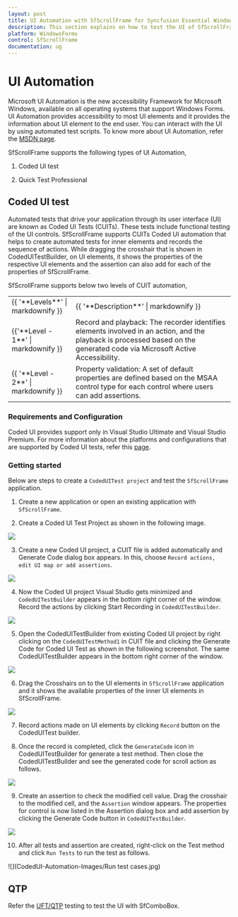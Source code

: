 ```yaml
---
layout: post
title: UI Automation with SfScrollFrame for Syncfusion Essential WindowsForms
description: This section explains on how to test the UI of SfScrollFrame projects.
platform: WindowsForms
control: SfScrollFrame
documentation: ug
---
```



# UI Automation
Microsoft UI Automation is the new accessibility Framework for Microsoft Windows, available on all operating systems that support Windows Forms. UI Automation provides accessibility to most UI elements and it provides the information about UI element to the end user. You can interact with the UI by using automated test scripts. To know more about UI Automation, refer the [MSDN page](https://docs.microsoft.com/en-us/dotnet/framework/ui-automation/ui-automation-overview).

SfScrollFrame supports the following types of UI Automation,

1. Coded UI test

2. Quick Test Professional

## Coded UI test

Automated tests that drive your application through its user interface (UI) are known as Coded UI Tests (CUITs). These tests include functional testing of the UI controls. SfScrollFrame supports CUITs Coded UI automation that helps to create automated tests for inner elements and records the sequence of actions. While dragging the crosshair that is shown in CodedUITestBuilder, on UI elements, it shows the properties of the respective UI elements and the assertion can also add for each of the properties of SfScrollFrame.

SfScrollFrame supports below two levels of CUIT automation,

<table>
<tr>
<td>
{{ '**Levels**' | markdownify }}</td>
<td>
{{ '**Description**' | markdownify }}</td></tr>
<tr>
<td>
{{'**Level - 1**' | markdownify }}</td>
<td>
Record and playback: The recorder identifies elements involved in an action, and the playback is processed based on the generated code via Microsoft Active Accessibility.
</td>
</tr>
<tr>
<td>
{{ '**Level - 2**' | markdownify }}</td>
<td>
Property validation: A set of default properties are defined based on the MSAA control type for each control where users can add assertions.
</td>
</tr>
</table>

### Requirements and Configuration

Coded UI provides support only in Visual Studio Ultimate and Visual Studio Premium. For more information about the platforms and configurations that are supported by Coded UI tests, refer this [page](https://docs.microsoft.com/en-us/visualstudio/test/supported-configurations-and-platforms-for-coded-ui-tests-and-action-recordings?view=vs-2015).

### Getting started

Below are steps to create a `CodedUITest project` and test the `SfScrollFrame` application.

1) Create a new application or open an existing application with `SfScrollFrame`.

2) Create a Coded UI Test Project as shown in the following image.

![](CodedUI-Automation-Images/CodedUI_Create.jpg)

3) Create a new Coded UI project, a CUIT file is added automatically and Generate Code dialog box appears. In this, choose `Record actions, edit UI map or add assertions`.

![](CodedUI-Automation-Images/CodedUI_GenerateCode.jpg)

4) Now the Coded UI project Visual Studio gets minimized and `CodedUITestBuilder` appears in the bottom right corner of the window. Record the actions by clicking Start Recording in `CodedUITestBuilder`.

![](CodedUI-Automation-Images/UITestBuilder.jpg)

5) Open the CodedUITestBuilder from existing Coded UI project by right clicking on the `CodedUITestMethod1` in CUIT file and clicking the Generate Code for Coded UI Test as shown in the following screenshot. The same CodedUITestBuilder appears in the bottom right corner of the window.

![](CodedUI-Automation-Images/CodedUI_GenerateMethod.jpg)

6) Drag the Crosshairs on to the UI elements in `SfScrollFrame` application and it shows the available properties of the inner UI elements in SfScrollFrame. 

![](CodedUI-Automation-Images/SfScrollFrame_Assertion.jpg)

7) Record actions made on UI elements by clicking `Record` button on the CodedUITest builder.

8) Once the record is completed, click the `GenerateCode` icon in CodedUITestBuilder for generate a test method. Then close the CodedUITestBuilder and see the generated code for scroll action as follows.

![](CodedUI-Automation-Images/RecordedActions-SfScrollFrame.jpg)

9) Create an assertion to check the modified cell value. Drag the crosshair to the modified cell, and the `Assertion` window appears. The properties for control is now listed in the Assertion dialog box and add assertion by clicking the Generate Code button in `CodedUITestBuilder`.

![](CodedUI-Automation-Images/SfScrollFrmae-Properties.jpg)

10) After all tests and assertion are created, right-click on the Test method and click `Run Tests` to run the test as follows.

![](CodedUI-Automation-Images/Run test cases.jpg)

## QTP

Refer the [UFT/QTP](windowsforms-docs/blob/master/WindowsForms/Testing/UFT/Supported-Controls-and-Methods.md#SfScrollFrame) testing to test the UI with SfComboBox.